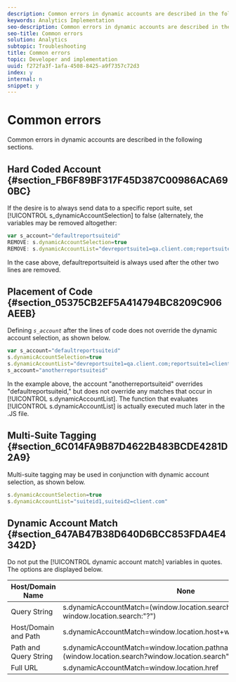 ```yaml
---
description: Common errors in dynamic accounts are described in the following sections.
keywords: Analytics Implementation
seo-description: Common errors in dynamic accounts are described in the following sections.
seo-title: Common errors
solution: Analytics
subtopic: Troubleshooting
title: Common errors
topic: Developer and implementation
uuid: f272fa3f-1afa-4508-8425-a9f7357c72d3
index: y
internal: n
snippet: y
---
```


# Common errors

Common errors in dynamic accounts are described in the following sections.

## Hard Coded Account {#section_FB6F89BF317F45D387C00986ACA690BC}

If the desire is to always send data to a specific report suite, set [!UICONTROL s_dynamicAccountSelection] to false (alternately, the variables may be removed altogether:

```js
var s_account="defaultreportsuiteid" 
REMOVE: s.dynamicAccountSelection=true 
REMOVE: s.dynamicAccountList="devreportsuite1=qa.client.com;reportsuite1=client.com" 

```

In the case above, defaultreportsuiteid is always used after the other two lines are removed.

## Placement of Code {#section_05375CB2EF5A414794BC8209C906AEEB}

Defining *`s_account`* after the lines of code does not override the dynamic account selection, as shown below.

```js
var s_account="defaultreportsuiteid" 
s.dynamicAccountSelection=true 
s.dynamicAccountList="devreportsuite1=qa.client.com;reportsuite1=client.com" 
s_account="anotherreportsuiteid" 

```

In the example above, the account "anotherreportsuiteid" overrides "defaultreportsuiteid," but does not override any matches that occur in [!UICONTROL s.dynamicAccountList]. The function that evaluates [!UICONTROL s.dynamicAccountList] is actually executed much later in the .JS file.

## Multi-Suite Tagging {#section_6C014FA9B87D4622B483BCDE4281D2A9}

Multi-suite tagging may be used in conjunction with dynamic account selection, as shown below.

```js
s.dynamicAccountSelection=true 
s.dynamicAccountList="suiteid1,suiteid2=client.com" 

```

## Dynamic Account Match {#section_647AB47B38D640D6BCC853FDA4E4342D}

Do not put the [!UICONTROL dynamic account match] variables in quotes. The options are displayed below. 

|  Host/Domain Name  | None  |
|---|---|
|  Query String  | s.dynamicAccountMatch=(window.location.search?window.location.search:"?")  |
|  Host/Domain and Path  | s.dynamicAccountMatch=window.location.host+window.lcation.pathname  |
|  Path and Query String  | s.dynamicAccountMatch=window.location.pathname+(window.location.search?window.location.search""?")  |
|  Full URL  | s.dynamicAccountMatch=window.location.href  |

